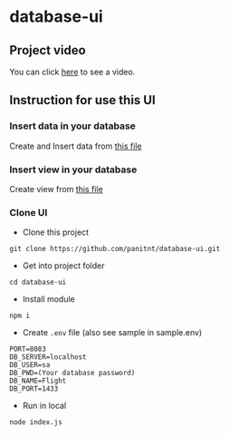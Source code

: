 # database-ui

## Project video
You can click [here](https://youtu.be/AmuQ4OiXao8) to see a video.

## Instruction for use this UI
### Insert data in your database
Create and Insert data from [this file](https://github.com/panitnt/database-data/blob/main/01-createandinsert.ipynb)
### Insert view in your database
Create view from [this file](https://github.com/panitnt/database-data/blob/main/04-addviews.ipynb)
### Clone UI

* Clone this project
```
git clone https://github.com/panitnt/database-ui.git
```

* Get into project folder
```
cd database-ui
```

* Install module
```
npm i
```

* Create ```.env``` file (also see sample in sample.env)
```
PORT=8083
DB_SERVER=localhost
DB_USER=sa
DB_PWD=(Your database password)
DB_NAME=Flight
DB_PORT=1433
```

* Run in local
```
node index.js
```

